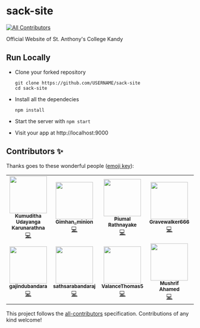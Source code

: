 # sack-site
<!-- ALL-CONTRIBUTORS-BADGE:START - Do not remove or modify this section -->
[![All Contributors](https://img.shields.io/badge/all_contributors-11-orange.svg?style=flat-square)](#contributors-)
<!-- ALL-CONTRIBUTORS-BADGE:END -->
Official Website of St. Anthony's College Kandy
## Run Locally

- Clone your forked repository
    ```
    git clone https://github.com/USERNAME/sack-site
    cd sack-site
    ```
- Install all the dependecies
    ```
    npm install
    ```
- Start the server with `npm start`

- Visit your app at http://localhost:9000
## Contributors ✨

Thanks goes to these wonderful people ([emoji key](https://allcontributors.org/docs/en/emoji-key)):

<!-- ALL-CONTRIBUTORS-LIST:START - Do not remove or modify this section -->
<!-- prettier-ignore-start -->
<!-- markdownlint-disable -->
<table>
  <tr>
    <td align="center"><a href="http://www.linkedin.com/in/kumuditha-karunarathna-10562916b"><img src="https://avatars2.githubusercontent.com/u/27630091?v=4" width="100px;" alt=""/><br /><sub><b>Kumuditha Udayanga Karunarathna</b></sub></a><br /><a href="https://github.com/acf-sack/sack-site/commits?author=kumuditha-udayanga" title="Code">💻</a></td>
    <td align="center"><a href="https://github.com/Gimhan-minion"><img src="https://avatars3.githubusercontent.com/u/60275681?v=4" width="100px;" alt=""/><br /><sub><b>Gimhan_minion</b></sub></a><br /><a href="https://github.com/acf-sack/sack-site/commits?author=Gimhan-minion" title="Code">💻</a></td>
    <td align="center"><a href="https://github.com/Piumal1999"><img src="https://avatars2.githubusercontent.com/u/27498587?v=4" width="100px;" alt=""/><br /><sub><b>Piumal Rathnayake</b></sub></a><br /><a href="https://github.com/acf-sack/sack-site/commits?author=Piumal1999" title="Code">💻</a></td>
    <td align="center"><a href="https://github.com/Gravewalker666"><img src="https://avatars0.githubusercontent.com/u/45477334?v=4" width="100px;" alt=""/><br /><sub><b>Gravewalker666</b></sub></a><br /><a href="https://github.com/acf-sack/sack-site/commits?author=Gravewalker666" title="Code">💻</a></td>
    <td align="center"><a href="https://github.com/jayasanka-sack"><img src="https://avatars1.githubusercontent.com/u/33048395?v=4" width="100px;" alt=""/><br /><sub><b>Jayasanka Weerasinghe</b></sub></a><br /><a href="https://github.com/acf-sack/sack-site/commits?author=jayasanka-sack" title="Code">💻</a></td>
    <td align="center"><a href="http://dailypiller.com"><img src="https://avatars0.githubusercontent.com/u/43912578?v=4" width="100px;" alt=""/><br /><sub><b>Anjula Samarasinghe</b></sub></a><br /><a href="https://github.com/acf-sack/sack-site/commits?author=anjula-sack" title="Code">💻</a></td>
    <td align="center"><a href="http://janithsilva.me"><img src="https://avatars3.githubusercontent.com/u/45779947?v=4" width="100px;" alt=""/><br /><sub><b>Janith Silva</b></sub></a><br /><a href="https://github.com/acf-sack/sack-site/commits?author=janithRS" title="Code">💻</a></td>
  </tr>
  <tr>
    <td align="center"><a href="https://github.com/gajindubandara"><img src="https://avatars2.githubusercontent.com/u/63200586?v=4" width="100px;" alt=""/><br /><sub><b>gajindubandara</b></sub></a><br /><a href="https://github.com/acf-sack/sack-site/commits?author=gajindubandara" title="Code">💻</a></td>
    <td align="center"><a href="https://github.com/sathsarabandaraj"><img src="https://avatars3.githubusercontent.com/u/62067185?v=4" width="100px;" alt=""/><br /><sub><b>sathsarabandaraj</b></sub></a><br /><a href="https://github.com/acf-sack/sack-site/commits?author=sathsarabandaraj" title="Code">💻</a></td>
    <td align="center"><a href="https://github.com/ValanceThomas5"><img src="https://avatars1.githubusercontent.com/u/52969870?v=4" width="100px;" alt=""/><br /><sub><b>ValanceThomas5</b></sub></a><br /><a href="https://github.com/acf-sack/sack-site/commits?author=ValanceThomas5" title="Code">💻</a></td>
    <td align="center"><a href="https://github.com/mushrifahamed"><img src="https://avatars3.githubusercontent.com/u/68167577?v=4" width="100px;" alt=""/><br /><sub><b>Mushrif Ahamed</b></sub></a><br /><a href="https://github.com/acf-sack/sack-site/commits?author=mushrifahamed" title="Code">💻</a></td>
  </tr>
</table>

<!-- markdownlint-enable -->
<!-- prettier-ignore-end -->
<!-- ALL-CONTRIBUTORS-LIST:END -->

This project follows the [all-contributors](https://github.com/all-contributors/all-contributors) specification. Contributions of any kind welcome!